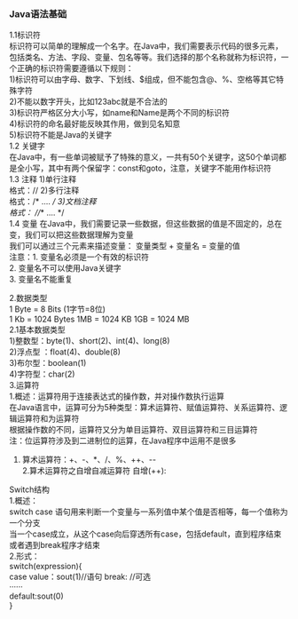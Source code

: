 ### **Java语法基础**
1.1标识符  
标识符可以简单的理解成一个名字。在Java中，我们需要表示代码的很多元素，包括类名、方法、字段、变量、包名等等。我们选择的那个名称就称为标识符，一个正确的标识符需要遵循以下规则：  
1)标识符可以由字母、数字、下划线、$组成，但不能包含@、%、空格等其它特殊字符  
2)不能以数字开头，比如123abc就是不合法的  
3)标识符严格区分大小写，如name和Name是两个不同的标识符  
4)标识符的命名最好能反映其作用，做到见名知意  
5)标识符不能是Java的关键字  
1.2 关键字  
在Java中，有一些单词被赋予了特殊的意义，一共有50个关键字，这50个单词都是全小写，其中有两个保留字：const和goto，注意，关键字不能用作标识符  
1.3 注释
1)单行注释  
格式：//
2)多行注释  
格式：/* .... */
3)文档注释  
格式： //** .... */  
1.4 变量
在Java中，我们需要记录一些数据，但这些数据的值是不固定的，总在变，我们可以把这些数据理解为变量  
我们可以通过三个元素来描述变量： 变量类型 + 变量名 = 变量的值  
注意：1. 变量名必须是一个有效的标识符  
     2. 变量名不可以使用Java关键字  
     3. 变量名不能重复  
  

2.数据类型  
1 Byte = 8 Bits (1字节=8位)  
1 Kb = 1024 Bytes 1MB = 1024 KB 1GB = 1024 MB  
2.1基本数据类型  
1)整数型：byte(1)、short(2)、int(4)、long(8)  
2)浮点型 ：float(4)、double(8)  
3)布尔型：boolean(1)  
4)字符型：char(2)  
3.运算符  
1.概述：运算符用于连接表达式的操作数，并对操作数执行运算  
在Java语言中，运算可分为5种类型：算术运算符、赋值运算符、关系运算符、逻辑运算符和为运算符  
根据操作数的不同，运算符又分为单目运算符、双目运算符和三目运算符  
注：位运算符涉及到二进制位的运算，在Java程序中运用不是很多  
1) 算术运算符：+、-、*、/、%、++、--  
2.算术运算符之自增自减运算符
自增(++):  
  
    
    
    
Switch结构  
1.概述：  
switch case 语句用来判断一个变量与一系列值中某个值是否相等，每一个值称为一个分支  
当一个case成立，从这个case向后穿透所有case，包括default，直到程序结束或者遇到break程序才结束  
2.形式：  
switch(expression){  
case value：sout(1)//语句 break: //可选  
······  
default:sout(0)  
}  




